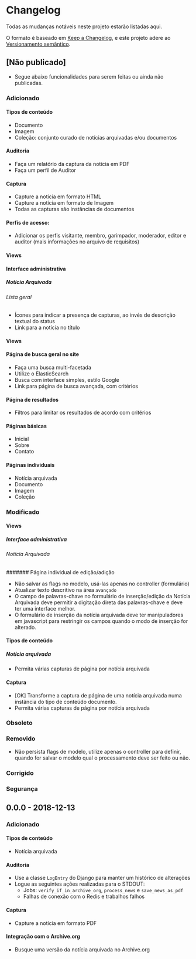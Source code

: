 # Changelog

Todas as mudanças notáveis neste projeto estarão listadas aqui.

O formato é baseado em [Keep a Changelog](https://keepachangelog.com/en/1.0.0/),
e este projeto adere ao [Versionamento semântico](https://semver.org/spec/v2.0.0.html).

## [Não publicado]

- Segue abaixo funcionalidades para serem feitas ou ainda não publicadas.

### Adicionado

#### Tipos de conteúdo

- Documento
- Imagem
- Coleção: conjunto curado de notícias arquivadas e/ou documentos

#### Auditoria

- Faça um relatório da captura da notícia em PDF
- Faça um perfil de Auditor

#### Captura

- Capture a notícia em formato HTML
- Capture a notícia em formato de Imagem
- Todas as capturas são instâncias de documentos

#### Perfis de acesso:

- Adicionar os perfis visitante, membro, garimpador, moderador, editor e auditor (mais informações no arquivo de
  requisitos)

#### Views

#### Interface administrativa
##### Notícia Arquivada
###### Lista geral
- Ícones para indicar a presença de capturas, ao invés de descrição textual do status
- Link para a notícia no título

#### Views

#### Página de busca geral no site
- Faça uma busca multi-facetada
- Utilize o ElasticSearch
- Busca com interface simples, estilo Google
- Link para página de busca avançada, com critérios

#### Página de resultados
- Filtros para limitar os resultados de acordo com critérios

#### Páginas básicas
  - Inicial
  - Sobre
  - Contato
#### Páginas individuais
  - Notícia arquivada
  - Documento
  - Imagem
  - Coleção

### Modificado

#### Views
##### Interface administrativa
###### Notícia Arquivada
####### Página individual de edição/adição
- Não salvar as flags no modelo, usá-las apenas no controller (formulário)
- Atualizar texto descritivo na área `avançado`
- O campo de palavras-chave no formulário de inserção/edição da Notícia Arquivada deve permitir a digitação direta das
  palavras-chave e deve ter uma interface melhor.
- O formulário de inserção da notícia arquivada deve ter manipuladores em javascript para restringir os campos quando o
  modo de inserção for alterado.

#### Tipos de conteúdo
##### Notícia arquivada
- Permita várias capturas de página por notícia arquivada

#### Captura
- [OK] Transforme a captura de página de uma notícia arquivada numa instância do tipo de conteúdo documento.
- Permita várias capturas de página por notícia arquivada

### Obsoleto

### Removido
- Não persista flags de modelo, utilize apenas o controller para definir, quando for salvar o modelo qual o
  processamento deve ser feito ou não.

### Corrigido

### Segurança

## 0.0.0 - 2018-12-13

### Adicionado

#### Tipos de conteúdo

- Notícia arquivada

#### Auditoria

- Use a classe `LogEntry` do Django para manter um histórico de alterações
- Logue as seguintes ações realizadas para o STDOUT:
  - Jobs: `verify_if_in_archive_org`, `process_news` e `save_news_as_pdf`
  - Falhas de conexão com o Redis e trabalhos falhos

#### Captura

- Capture a notícia em formato PDF

#### Integração com o Archive.org

- Busque uma versão da notícia arquivada no Archive.org
